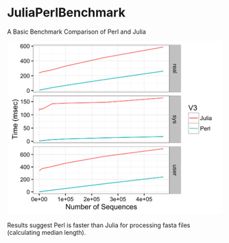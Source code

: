 # JuliaPerlBenchmark
A Basic Benchmark Comparison of Perl and Julia

![Benchmarking](./BenchmarkingResults.png)

Results suggest Perl is faster than Julia for processing fasta files (calculating median length).
